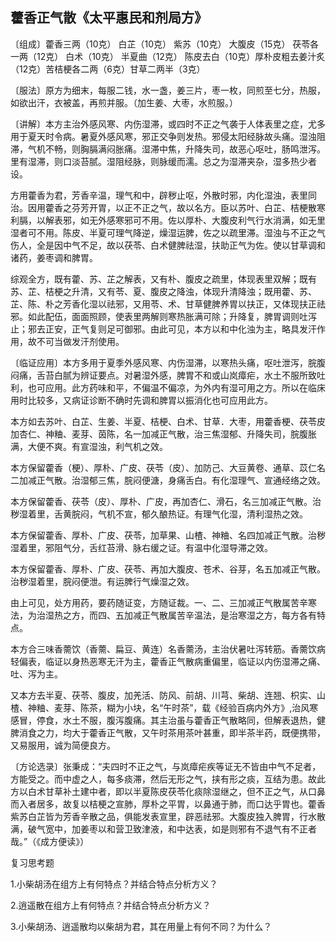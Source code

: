 ## 藿香正气散《太平惠民和剂局方》

〔组成〕藿香三两（10克） 白芷（10克） 紫苏（10克） 大腹皮（15克） 茯苓各一两（12克） 白术（10克） 半夏曲（12克） 陈皮去白（10克）厚朴皮粗去姜汁炙（12克）苦桔梗各二两（6克）甘草二两半（3克）

〔服法〕原方为细末，每服二钱，水一盏，姜三片，枣一枚，同煎至七分，热服，如欲出汗，衣被盖，再煎并服。（加生姜、大枣，水煎服。）

〔讲解〕本方主治外感风寒、内伤湿滞，或四时不正之气袭于人体表里之症，尤多用于夏天时令病。暑夏外感风寒，邪正交争则发热。邪侵太阳经脉故头痛。湿浊阻滞，气机不畅，则胸膈满闷胀痛。湿滞中焦，升降失司，故恶心呕吐，肠鸣泄泻。里有湿滞，则口淡苔腻。湿阻经脉，则脉缓而濡。总之为湿滞夹杂，湿多热少者设。

方用藿香为君，芳香辛温，理气和中，辟秽止呕，外散时邪，内化湿浊，表里同治。因用藿香之芬芳开胃，以正不正之气，故以名方。臣以苏叶、白芷、桔梗散寒利膈，以解表邪，如无外感寒邪可不用。佐以厚朴、大腹皮利气行水消满，如无里湿者可不用。陈皮、半夏可理气降逆，燥湿运脾，佐之以疏里滞。湿浊与不正之气伤人，全是因中气不足，故以茯苓、白术健脾祛湿，扶助正气为佐。使以甘草调和诸药，姜枣调和脾胃。

综观全方，既有藿、苏、芷之解表，又有朴、腹皮之疏里，体现表里双解；既有苏、芷、桔梗之升清，又有苓、夏、腹皮之降浊，体现升清降浊；既用藿、苏、芷、陈、朴之芳香化湿以祛邪，又用苓、术、甘草健脾养胃以扶正，又体现扶正祛邪。如此配伍，面面照顾，使表里两解则寒热胀满可除；升降复，脾胃调则吐泻止；邪去正安，正气复则足可御邪。由此可见，本方以和中化浊为主，略具发汗作用，故不可当做发汗剂使用。

〔临证应用〕本方多用于夏季外感风寒、内伤湿滞，以寒热头痛，呕吐泄泻，脘腹闷痛，舌苔白腻为辨证要点。对暑湿外感，脾胃不和或山岚瘴疟，水土不服所致吐利，也可应用。此方药味和平，不偏温不偏凉，为外内有湿可用之方。所以在临床用时比较多，又病证诊断不确时先调和脾胃以振消化也可应用此方。

本方如去苏叶、白芷、生姜、半夏、桔梗、白术、甘草．大枣，用藿香梗、茯苓皮加杏仁、神粬、麦芽、茵陈，名一加减正气散，治三焦湿郁、升降失司，脘腹胀满，大便不爽。有宣湿浊，利气机之效。

本方保留藿香（梗）、厚朴、广皮、茯苓（皮）、加防己、大豆黄卷、通草、苡仁名二加减正气散。治湿郁三焦，脘闷便溏，身痛舌白。有化湿理气、宣通经络之效。

本方保留藿香、茯苓（皮）、厚朴、广皮，再加杏仁、滑石，名三加减正气散。治秽湿着里，舌黄脘闷，气机不宣，郁久酿热证。有理气化湿，清利湿热之效。

本方保留藿香、厚朴、广皮、茯苓，加草果、山楂、神粬、名四加减正气散。治秽湿着里，邪阻气分，舌红苔滑、脉右缓之证。有温中化湿导滞之效。

本方保留藿香、厚朴、广皮、茯苓、再加大腹皮、苍术、谷芽，名五加减正气散。治秽湿着里，脘闷便泄。有运脾行气燥湿之效。

由上可见，处方用药，要药随证变，方随证裁。一、二、三加减正气散属苦辛寒法，为治湿热之方，而四、五加减正气散属苦辛温法，是治寒湿之方，每方各有特点。

本方合三味香薷饮（香薷、扁豆、黄连）名香薷汤，主治伏暑吐泻转筋。香薷饮病轻偏表，临证以身热恶寒无汗为主，藿香正气散病重偏里，临证以内伤湿滞之痛、吐、泻为主。

又本方去半夏、茯苓、腹皮，加羌活、防风、前胡、川芎、柴胡、连翘、枳实、山楂、神粬、麦芽、陈茶，糊为小块，名“午时茶”，载《经验百病内外方》,治风寒感冒，停食，水土不服，腹泻腹痛。其主治虽与藿香正气散略同，但解表退热，健脾消食之力，均大于藿香正气散，又午时茶用茶叶甚重，即半茶半药，既便携带，又易服用，诚为简便良方。

〔方论选录〕张秉成：“夫四时不正之气，与岚瘴疟疾等证无不皆由中气不足者，方能受之。而中虚之人，每多痰滞，然后无形之气，挟有形之痰，互结为患。故此方以白术甘草补土建中者，即以半夏陈皮茯苓化痰除湿继之，但不正之气，从口鼻而入者居多，故复以桔梗之宣肺，厚朴之平胃，以鼻通于肺，而口达乎胃也。藿香紫苏白芷皆为芳香辛散之品，俱能发表宣里，辟恶祛邪。大腹皮独入脾胃，行水散满，破气宽中，加姜枣以和营卫致津液，和中达表，如是则邪有不退气有不正者哉。”（《成方便读》）

复习思考题

1.小柴胡汤在组方上有何特点？并结合特点分析方义？

2.逍遥散在组方上有何特点？并结合特点分析方义？

3.小柴胡汤、逍遥散均以柴胡为君，其在用量上有何不同？为什么？

